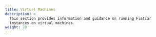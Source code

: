 ```yaml
---
title: Virtual Machines
description: >
  This section provides information and guidance on running Flatcar
  instances on virtual machines.
weight: 20
---
```

